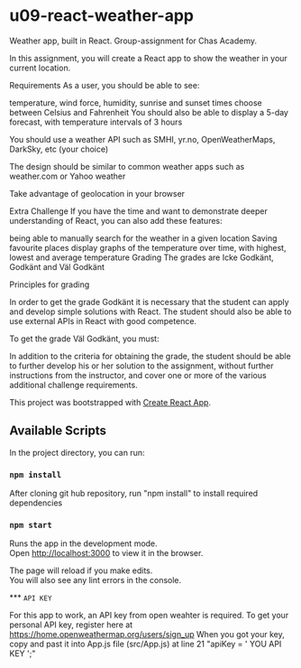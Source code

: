 # u09-react-weather-app
Weather app, built in React. Group-assignment for Chas Academy.

In this assignment, you will create a React app to show the weather in your current location.

Requirements
As a user, you should be able to see:

temperature,
wind force,
humidity,
sunrise and sunset times
choose between Celsius and Fahrenheit
You should also be able to display a 5-day forecast, with temperature intervals of 3 hours

You should use a weather API such as SMHI, yr.no, OpenWeatherMaps, DarkSky, etc (your choice)

The design should be similar to common weather apps such as weather.com or Yahoo weather

Take advantage of geolocation in your browser

Extra Challenge
If you have the time and want to demonstrate deeper understanding of React, you can also add these features:

being able to manually search for the weather in a given location
Saving favourite places
display graphs of the temperature over time, with highest, lowest and average temperature
Grading
The grades are Icke Godkänt, Godkänt and Väl Godkänt

Principles for grading


In order to get the grade Godkänt it is necessary that the student can apply and develop simple solutions with React. The student should also be able to use external APIs in React with good competence.

To get the grade Väl Godkänt, you must:

In addition to the criteria for obtaining the grade, the student should be able to further develop his or her solution to the assignment, without further instructions from the instructor, and cover one or more of the various additional challenge requirements.


This project was bootstrapped with [Create React App](https://github.com/facebook/create-react-app).

## Available Scripts

In the project directory, you can run:
### `npm install`
After cloning git hub repository, run "npm install" to install required dependencies

### `npm start`

Runs the app in the development mode.<br />
Open [http://localhost:3000](http://localhost:3000) to view it in the browser.

The page will reload if you make edits.<br />
You will also see any lint errors in the console.

*** `API KEY`

For this app to work, an API key from open weahter is required.
To get your personal API key, register here at https://home.openweathermap.org/users/sign_up
When you got your key, copy and past it into App.js file (src/App.js) at line 21  "apiKey = '  YOU API KEY ';"
